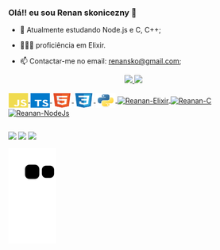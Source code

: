 ### Olá!! eu sou Renan skonicezny 👋

- 🌱 Atualmente estudando Node.js e C, C++;

- 👨🏻‍💻 proficiência em Elixir.

- 📫 Contactar-me no email: renansko@gmail.com;

<div align="center">
  <a href="https://github.com/renansko">
  <img height="170em" src="https://renansko-renansko.vercel.app/api?username=renansko&show_icons=true&theme=dark&include_all_commits=true&count_private=true"/>
  <img height="170em" src="https://renansko-renansko.vercel.app/api/top-langs/?username=renansko&layout=compact&langs_count=7&theme=dark"/>
</div>

  <div style="display: inline_block"><br>
  <img align="center" alt="renan-Js" height="30" width="40" src="https://raw.githubusercontent.com/devicons/devicon/master/icons/javascript/javascript-plain.svg">
  <img align="center" alt="Renan-Ts" height="30" width="40" src="https://raw.githubusercontent.com/devicons/devicon/master/icons/typescript/typescript-plain.svg">
  <img align="center" alt="Renan-HTML" height="30" width="40" src="https://raw.githubusercontent.com/devicons/devicon/master/icons/html5/html5-original.svg">
  <img align="center" alt="Renan-CSS" height="30" width="40" src="https://raw.githubusercontent.com/devicons/devicon/master/icons/css3/css3-original.svg">
  <img align="center" alt="Reanan-Python" height="30" width="40" src="https://raw.githubusercontent.com/devicons/devicon/master/icons/python/python-original.svg">
  <img align="center" alt="Reanan-Elixir" height="30" width="40" src="https://cdn.jsdelivr.net/gh/devicons/devicon/icons/elixir/elixir-original.svg" />
  <img align="center" alt="Reanan-C" height="30" width="40" src="https://cdn.jsdelivr.net/gh/devicons/devicon/icons/c/c-line.svg" />
   <img align="center" alt="Reanan-NodeJs" height="30" width="40" src="https://cdn.jsdelivr.net/gh/devicons/devicon/icons/nodejs/nodejs-original.svg" />
 
</div>
  
  ##
  
  <div> 
  
  <a href="https://instagram.com/renansko" target="_blank"><img  target="_blank" src="https://img.shields.io/badge/-Instagram-%23E4405F?style=for-the-badge&logo=instagram&logoColor=white" target="_blank"></a>
  <a href = "mailto:renansko@gmail.com"><img src="https://img.shields.io/badge/-Gmail-%23333?style=for-the-badge&logo=gmail&logoColor=white" target="_blank"></a>
  <a href="https://www.linkedin.com/in/renan-skonicezny-vilela-47bb03194/" target="_blank"><img src="https://img.shields.io/badge/-LinkedIn-%230077B5?style=for-the-badge&logo=linkedin&logoColor=white" target="_blank"></a> 
 
  ![Snake animation](https://github.com/renansko/renansko/blob/output/github-contribution-grid-snake.svg)
    </div>
